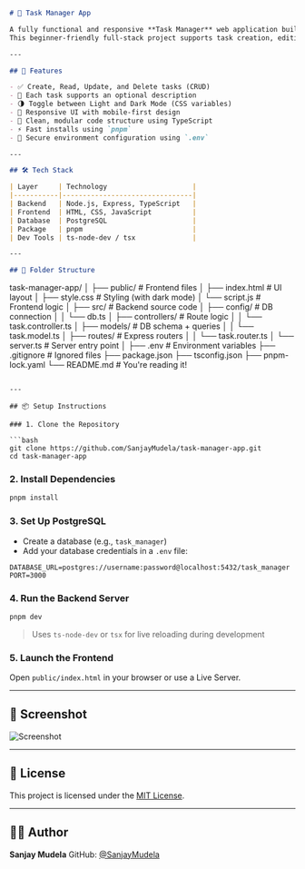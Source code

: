 
```markdown
# 📝 Task Manager App

A fully functional and responsive **Task Manager** web application built with a **TypeScript-based Node.js backend**, **PostgreSQL database**, and a clean **vanilla JavaScript frontend**.  
This beginner-friendly full-stack project supports task creation, editing, deletion, and dark mode — all implemented with best practices and modern tooling.

---

## 🚀 Features

- ✅ Create, Read, Update, and Delete tasks (CRUD)
- 📝 Each task supports an optional description
- 🌗 Toggle between Light and Dark Mode (CSS variables)
- 📱 Responsive UI with mobile-first design
- 🧩 Clean, modular code structure using TypeScript
- ⚡ Fast installs using `pnpm`
- 🔐 Secure environment configuration using `.env`

---

## 🛠️ Tech Stack

| Layer     | Technology                     |
|-----------|--------------------------------|
| Backend   | Node.js, Express, TypeScript   |
| Frontend  | HTML, CSS, JavaScript          |
| Database  | PostgreSQL                     |
| Package   | pnpm                           |
| Dev Tools | ts-node-dev / tsx              |

---

## 📂 Folder Structure

```

task-manager-app/
│
├── public/                     # Frontend files
│   ├── index.html              # UI layout
│   ├── style.css               # Styling (with dark mode)
│   └── script.js               # Frontend logic
│
├── src/                        # Backend source code
│   ├── config/                 # DB connection
│   │   └── db.ts
│   ├── controllers/            # Route logic
│   │   └── task.controller.ts
│   ├── models/                 # DB schema + queries
│   │   └── task.model.ts
│   ├── routes/                 # Express routers
│   │   └── task.router.ts
│   └── server.ts               # Server entry point
│
├── .env                        # Environment variables
├── .gitignore                  # Ignored files
├── package.json
├── tsconfig.json
├── pnpm-lock.yaml
└── README.md                   # You're reading it!

````

---

## 📦 Setup Instructions

### 1. Clone the Repository

```bash
git clone https://github.com/SanjayMudela/task-manager-app.git
cd task-manager-app
````

### 2. Install Dependencies

```bash
pnpm install
```

### 3. Set Up PostgreSQL

* Create a database (e.g., `task_manager`)
* Add your database credentials in a `.env` file:

```env
DATABASE_URL=postgres://username:password@localhost:5432/task_manager
PORT=3000
```

### 4. Run the Backend Server

```bash
pnpm dev
```

> Uses `ts-node-dev` or `tsx` for live reloading during development

### 5. Launch the Frontend

Open `public/index.html` in your browser or use a Live Server.

---

## 📸 Screenshot

![Screenshot](./066c888f-aafd-41a4-9544-02986cfa6fdc.png)

---

## 📜 License

This project is licensed under the [MIT License](https://choosealicense.com/licenses/mit/).

---

## 👨‍💻 Author

**Sanjay Mudela**
GitHub: [@SanjayMudela](https://github.com/SanjayMudela)

````

